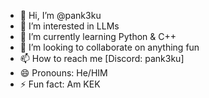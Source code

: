 - 👋 Hi, I’m @pank3ku
- 👀 I’m interested in LLMs
- 🌱 I’m currently learning Python & C++
- 💞️ I’m looking to collaborate on anything fun
- 📫 How to reach me [Discord: pank3ku]
- 😄 Pronouns: He/HIM
- ⚡ Fun fact: Am KEK

<!---
pank3ku/pank3ku is a ✨ special ✨ repository because its `README.md` (this file) appears on your GitHub profile.
You can click the Preview link to take a look at your changes.
--->
